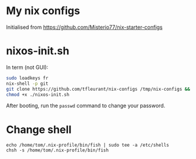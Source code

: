 # My nix configs

Initialised from https://github.com/Misterio77/nix-starter-configs

# nixos-init.sh

In term (not GUI):
```sh
sudo loadkeys fr
nix-shell -p git
git clone https://github.com/tfleurant/nix-configs /tmp/nix-configs && cd /tmp/nix-configs
chmod +x ./nixos-init.sh
```

After booting, run the `passwd` command to change your password.

# Change shell
```
echo /home/tom/.nix-profile/bin/fish | sudo tee -a /etc/shells
chsh -s /home/tom/.nix-profile/bin/fish
```

